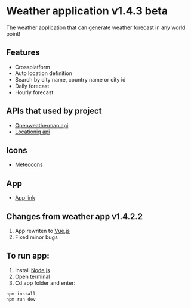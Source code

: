 
# Weather application v1.4.3 beta

The weather application that can generate weather forecast in any world point!

## Features

- Crossplatform
- Auto location definition
- Search by city name, country name or city id
- Daily forecast
- Hourly forecast

## APIs that used by project 

- [Openweathermap api](https://openweathermap.org/api)
- [Locationiq api](https://locationiq.com/)

## Icons

- [Meteocons](https://github.com/basmilius/weather-icons)

## App

 - [App link](https://weather-app-vue.si1ogdev.ru/)

## Changes from weather app v1.4.2.2

1. App rewriten to [Vue.js](https://vuejs.org/)
1. Fixed minor bugs

## To run app:

1. Install [Node.js](https://nodejs.org/en)
1. Open terminal
1. Cd app folder and enter: 

```sh
npm install
npm run dev
```
